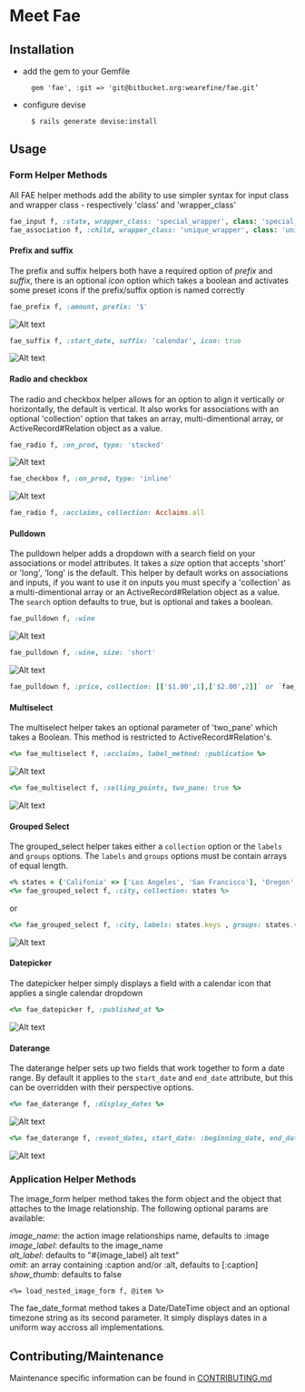 # Meet Fae

## Installation

* add the gem to your Gemfile

		gem 'fae', :git => 'git@bitbucket.org:wearefine/fae.git’

* configure devise

		$ rails generate devise:install

## Usage

### Form Helper Methods

All FAE helper methods add the ability to use simpler syntax for input class and wrapper class - respectively 'class' and 'wrapper_class'

```ruby
fae_input f, :state, wrapper_class: 'special_wrapper', class: 'special_input'
fae_association f, :child, wrapper_class: 'unique_wrapper', class: 'unique_input'
```

#### Prefix and suffix

The prefix and suffix helpers both have a required option of *prefix* and *suffix*, there is an optional *icon* option which takes a boolean and activates some preset icons if the prefix/suffix option is named correctly

```ruby
fae_prefix f, :amount, prefix: '$'
```

![Alt text](http://www.afinesite.com/fae/fae_prefix.jpg)

```ruby
fae_suffix f, :start_date, suffix: 'calendar', icon: true
```

![Alt text](http://www.afinesite.com/fae/fae_suffix.jpg)

#### Radio and checkbox

The radio and checkbox helper allows for an option to align it vertically or horizontally, the default is vertical. It also works for associations with an optional 'collection' option that takes an array, multi-dimentional array, or ActiveRecord#Relation object as a value.

```ruby
fae_radio f, :on_prod, type: 'stacked'
```

![Alt text](http://www.afinesite.com/fae/fae_radio_stacked.png)

```ruby
fae_checkbox f, :on_prod, type: 'inline'
```

![Alt text](http://www.afinesite.com/fae/fae_radio_inline.png)

```ruby
fae_radio f, :acclaims, collection: Acclaims.all
```

#### Pulldown

The pulldown helper adds a dropdown with a search field on your associations or model attributes. It takes a *size* option that accepts 'short' or 'long', 'long' is the default. This helper by default works on associations and inputs, if you want to use it on inputs you must specify a 'collection' as a multi-dimentional array or an ActiveRecord#Relation object as a value. The `search` option defaults to true, but is optional and takes a boolean.

```ruby
fae_pulldown f, :wine
```

![Alt text](http://www.afinesite.com/fae/long_pulldown.png)

```ruby
fae_pulldown f, :wine, size: 'short'
```

![Alt text](http://www.afinesite.com/fae/short_pulldown.png)

```ruby
fae_pulldown f, :price, collection: [['$1.00',1],['$2.00',2]]` or `fae_pulldown f, :price, collection [1,2]
```

#### Multiselect

The multiselect helper takes an optional parameter of 'two_pane' which takes a Boolean. This method is restricted to ActiveRecord#Relation's.

```ruby
<%= fae_multiselect f, :acclaims, label_method: :publication %>
```

![Alt text](http://www.afinesite.com/fae/multiselect_dropdown.png)

```ruby
<%= fae_multiselect f, :selling_points, two_pane: true %>
```

![Alt text](http://www.afinesite.com/fae/multiselect_two_pane.png)

#### Grouped Select

The grouped_select helper takes either a `collection` option or the `labels` and `groups` options. The `labels` and `groups` options must be contain arrays of equal length.

```ruby
<% states = {'Califonia' => ['Los Angeles', 'San Francisco'], 'Oregon' => ['Portland', 'Boring', 'France']} %>
<%= fae_grouped_select f, :city, collection: states %>
```

or

```ruby
<%= fae_grouped_select f, :city, labels: states.keys , groups: states.values %>
```

![Alt text](http://www.afinesite.com/fae/fae_grouped_select.png)

#### Datepicker

The datepicker helper simply displays a field with a calendar icon that applies a single calendar dropdown

```ruby
<%= fae_datepicker f, :published_at %>
```

![Alt text](http://www.afinesite.com/fae/datepicker.png)

#### Daterange

The daterange helper sets up two fields that work together to form a date range. By default it applies to the `start_date` and `end_date` attribute, but this can be overridden with their perspective options.

```ruby
<%= fae_daterange f, :display_dates %>
```

![Alt text](http://www.afinesite.com/fae/daterange-default.png)

```ruby
<%= fae_daterange f, :event_dates, start_date: :beginning_date, end_date: :final_date %>
```

![Alt text](http://www.afinesite.com/fae/daterange-custom.png)


### Application Helper Methods

The image_form helper method takes the form object and the object that attaches to the Image relationship. The following optional params are available:

*image_name*: the action image relationships name, defaults to :image  
*image_label*: defaults to the image_name  
*alt_label*: defaults to "#{image_label} alt text"  
*omit*: an array containing :caption and/or :alt, defaults to [:caption]  
*show_thumb*: defaults to false  

`<%= load_nested_image_form f, @item %>`

The fae_date_format method takes a Date/DateTime object and an optional timezone string as its second parameter. It simply displays dates in a uniform way accross all implementations.

## Contributing/Maintenance

Maintenance specific information can be found in [CONTRIBUTING.md](/wearefine/fae/src/master/CONTRIBUTING.md)



